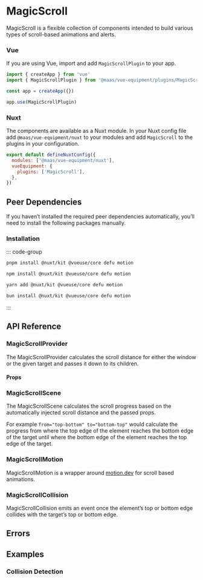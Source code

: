 # MagicScroll

MagicScroll is a flexible collection of components intended to build various types of scroll-based animations and alerts.

<component-preview src="./demo/DefaultDemo.vue" />

<!--@include: @/apps/docs/src/content/snippets/overview.md-->

<!--@include: @/apps/docs/src/content/snippets/installation.md-->

### Vue

If you are using Vue, import and add `MagicScrollPlugin` to your app.

```js
import { createApp } from 'vue'
import { MagicScrollPlugin } from '@maas/vue-equipment/plugins/MagicScroll'

const app = createApp({})

app.use(MagicScrollPlugin)
```

### Nuxt

The components are available as a Nuxt module. In your Nuxt config file add `@maas/vue-equipment/nuxt` to your modules and add `MagicScroll` to the plugins in your configuration.

```js
export default defineNuxtConfig({
  modules: ['@maas/vue-equipment/nuxt'],
  vueEquipment: {
    plugins: ['MagicScroll'],
  },
})
```

## Peer Dependencies

If you haven’t installed the required peer dependencies automatically, you’ll need to install the following packages manually.

<ProseTable
  :columns="[
    { label: 'Package'},
  ]"
  :rows="[
    {
      items: [
        {
          label: '[@nuxt/kit](https://www.npmjs.com/package/@nuxt/kit)'
        }
      ]
    },
    {
      items: [
        {
          label: '[@vueuse/core](https://www.npmjs.com/package/@vueuse/core)'
        }
      ]
    },
    {
      items: [
        {
          label: '[defu](https://www.npmjs.com/package/defu)'
        }
      ]
    },
    {
      items: [
        {
          label: '[motion](https://www.npmjs.com/package/motion)'
        }
      ]
    }
  ]"
/>

### Installation

::: code-group

```sh [pnpm]
pnpm install @nuxt/kit @vueuse/core defu motion
```

```sh [npm]
npm install @nuxt/kit @vueuse/core defu motion
```

```sh [yarn]
yarn add @nuxt/kit @vueuse/core defu motion
```

```sh [bun]
bun install @nuxt/kit @vueuse/core defu motion
```

:::

## API Reference

### MagicScrollProvider

The MagicScrollProvider calculates the scroll distance for either the window or the given target and passes it down to its children.

#### Props

<ProseTable 
  :columns="[
    { label: 'Prop' },
    { label: 'Type' },
    { label: 'Required' }
  ]"
  :rows="[
    {
      items: [
        {
          label: 'target',
          description: 'Providing a target is optional. Can either be an element ref, a HTML element or a Vue component.'
        },
        {
          label: 'MaybeElementRef\<HTMLElement\>',
          description: 'More info can be found in the [VueUse docs](https://vueuse.org/core/unrefElement/#type-declarations).',
          escape: true
        },
        {
          label: 'false'
        }
      ]
    }
  ]"
/>

### MagicScrollScene

The MagicScrollScene calculates the scroll progress based on the automatically injected scroll distance and the passed props.

For example `from="top-bottom" to="bottom-top"` would calculate the progress from where the top edge of the element reaches the bottom edge of the target until where the bottom edge of the element reaches the top edge of the target.

<ProseTable 
  :columns="[
    { label: 'Prop' },
    { label: 'Type' },
    { label: 'Required' }
  ]"
  :rows="[
    {
      items: [
        {
          label: 'from',
          description: 'Provide an intersection, from which the progress is calculated.'
        },
        {
          label: 'ScrollIntersection',
          description: '\'top-top\' | \'top-center\' | \'top-bottom\' | \'center-top\' | \'center-center\' | \'center-bottom\' | \'bottom-top\' | \'bottom-center\' | \'bottom-bottom\''
        },
        {
          label: 'false'
        }
      ]
    },
    {
      items: [
        {
          label: 'to',
          description: 'Provide an intersection, to which the progress is calculated.'
        },
        {
          label: 'ScrollIntersection',
          description: '\'top-top\' | \'top-center\' | \'top-bottom\' | \'center-top\' | \'center-center\' | \'center-bottom\' | \'bottom-top\' | \'bottom-center\' | \'bottom-bottom\''
        },
        {
          label: 'false'
        }
      ]
    }
  ]"
/>

### MagicScrollMotion

MagicScrollMotion is a wrapper around [motion.dev](https://motion.dev/) for scroll based animations.

<ProseTable 
  :columns="[
    { label: 'Prop' },
    { label: 'Type' },
    { label: 'Required' }
  ]"
  :rows="[
    {
      items: [
        {
          label: 'sequence',
          description: 'A modified motion.dev [timeline sequence](https://motion.dev/docs/animate#timeline-sequences), where the initial element is omitted for each entry.'
        },
        {
          label: 'MagicScrollSequence',
          description: 'MagicScrollSequence is derived directly from motion’s `AnimationSequence`. It omits the initial element entry of the array. More info can be found in the [motion.dev docs](https://motion.dev/docs/animate#timeline-sequences).',
        },
        {
          label: 'true'
        }
      ]
    },
     {
      items: [
        {
          label: 'sequenceOptions',
          description: 'Set options for the entire sequence.'
        },
        {
          label: 'SequenceOptions',
          description: 'More info can be found in the [motion.dev docs](https://motion.dev/docs/animate#timeline-sequences).',
        },
        {
          label: 'false'
        }
      ]
    },
     {
      items: [
        {
          label: 'progress',
          description: 'Override the injected progress.'
        },
        {
          label: 'number',
        },
        {
          label: 'false'
        }
      ]
    },
  ]"
/>

### MagicScrollCollision

MagicScrollCollision emits an event once the element’s top or bottom edge collides with the target’s top or bottom edge.

<ProseTable 
  :columns="[
    { label: 'Prop' },
    { label: 'Type' },
    { label: 'Required' }
  ]"
  :rows="[
    {
      items: [
        {
          label: 'id',
          description: 'Providing an id is optional. The id is passed to the emitter and can be used to filter emitted events.'
        },
        {
          label: 'string',
        },
        {
          label: 'false'
        }
      ]
    },
     {
      items: [
        {
          label: 'offset',
          description: 'Offset the collision locations.'
        },
        {
          label: 'CollisionOffset',
          description: '{ top: number, bottom: number }',
        },
        {
          label: 'false'
        }
      ]
    }
  ]"
/>

## Errors

<ProseTable
  :columns="[
    { label: 'Source' },
    { label: 'Error Code' },
    { label: 'Message' }
  ]"
  :rows="[
    { 
      items: [ 
        { label: 'MagicScrollScene' }, 
        { label: 'missing_scroll_target' }, 
        { label: 'MagicScrollScene must be used within a MagicScrollProvider' } 
      ] 
    },
    { 
      items: [ 
        { label: 'MagicScrollCollision' }, 
        { label: 'missing_scroll_target' }, 
        { label: 'MagicScrollCollision must be used within a MagicScrollProvider' } 
      ] 
    }
  ]"
/>

## Examples

### Collision Detection

<component-preview src="./demo/CollisionDetectionDemo.vue" />

